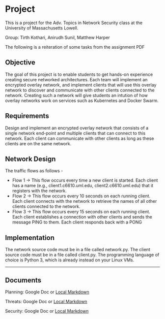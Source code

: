 # Project 

This is a project for the Adv. Topics in Network Security class at the University of Massachusetts Lowell. 

Group: Tirth Kothari, Anirudh Sunil, Matthew Harper

The following is a reiteration of some tasks from the assignment PDF

## Objective 
The goal of this project is to enable students to get hands-on experience creating secure networked architectures. Each team will implement an encrypted overlay network, and implement clients that will use this overlay network to discover and communicate with other clients connected to the network. Creating such a network will give students an intution of how overlay networks work on services such as Kubernetes and Docker Swarm.

## Requirements 
Design and implement an encrypted overlay network that consists of a single network end-point and multiple clients that can connect to this network. Each client can communicate with other clients as long as these clients are on the same network.

## Network Design
The traffic flows as follows -
*  Flow 1 -> This flow occurs every time a new client is started. Each client has a name (e.g.,
client1.c6610.uml.edu, client2.c6610.uml.edu) that it registers with the network.
* Flow 2 -> This flow occurs every 10 seconds on each running client. Each client connects with the
network to retrieve the names of all other clients connected to the network.
* Flow 3 -> This flow occurs every 15 seconds on each running client. Each client establishes a connection
with other clients and sends the message PING to them. Each client responds back with a PONG

## Implementation
The network source code must be in a file called network.py. The client source code must be in a file called client.py. The programming language of choice is Python 3, which is already instead on your Linux VMs.

___

## Documents 
Planning: Google Doc or [Local Markdown](Documentation/Planning.md)

Threats: Google Doc or [Local Markdown](Documentation/Threats.md)

Security: Google Doc or [Local Markdown](Documentation/Security.md)